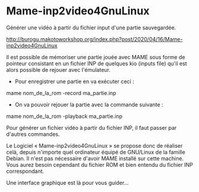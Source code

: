 # Mame-inp2video4GnuLinux
Générer une vidéo à partir du fichier input d'une partie sauvegardée.

http://burogu.makotoworkshop.org/index.php?post/2020/04/16/Mame-inp2video4GnuLinux

Il est possible de mémoriser une partie jouée avec MAME sous forme de pointeur consistant en un fichier INP de quelques kio (inputs file) qu'il est alors possible de rejouer avec l'émulateur.
 
- Pour enregistrer une partie en va exécuter ceci :

mame nom_de_la_rom -record ma_partie.inp

- On va pouvoir rejouer la partie avec la commande suivante :

mame nom_de_la_rom -playback ma_partie.inp

Pour générer un fichier vidéo à partir du fichier INP, il faut passer par d'autres commandes.

Le Logiciel « Mame-inp2video4GnuLinux » se propose donc de réaliser celà, depuis n'importe quel ordinateur équipé de GNU/Linux de la famille Debian.
Il n'est pas nécessaire d'avoir MAME installé sur cette machine.
Vous aurez besoin cependant du fichier ROM et bien entendu du fichier INP correspondant.

Une interface graphique est là pour vous guider…


